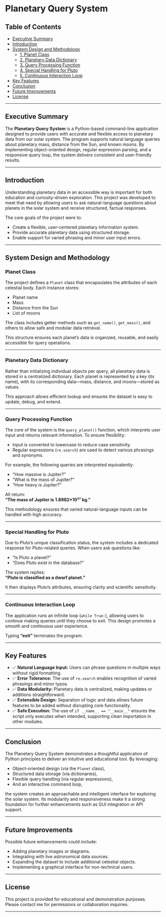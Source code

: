 # Planetary Query System

## Table of Contents
- [Executive Summary](#executive-summary)
- [Introduction](#introduction)
- [System Design and Methodology](#system-design-and-methodology)
  - [1. Planet Class](#planet-class)
  - [2. Planetary Data Dictionary](#planetary-data-dictionary)
  - [3. Query Processing Function](#query-processing-function)
  - [4. Special Handling for Pluto](#special-handling-for-pluto)
  - [5. Continuous Interaction Loop](#continuous-interaction-loop)
- [Key Features](#key-features)
- [Conclusion](#conclusion)
- [Future Improvements](#future-improvements)
- [License](#license)

---

## Executive Summary

The **Planetary Query System** is a Python-based command-line application designed to provide users with accurate and flexible access to planetary data from our solar system. The program supports natural language queries about planetary mass, distance from the Sun, and known moons. By implementing object-oriented design, regular expression parsing, and a responsive query loop, the system delivers consistent and user-friendly results.

---

## Introduction

Understanding planetary data in an accessible way is important for both education and curiosity-driven exploration. This project was developed to meet that need by allowing users to ask natural-language questions about planets in the solar system and receive structured, factual responses.

The core goals of the project were to:

- Create a flexible, user-centered planetary information system.
- Provide accurate planetary data using structured storage.
- Enable support for varied phrasing and minor user input errors.

---

## System Design and Methodology

### Planet Class

The project defines a `Planet` class that encapsulates the attributes of each celestial body. Each instance stores:

- Planet name
- Mass
- Distance from the Sun
- List of moons

The class includes getter methods such as `get_name()`, `get_mass()`, and others to allow safe and modular data retrieval.

This structure ensures each planet’s data is organized, reusable, and easily accessible for query operations.

---

### Planetary Data Dictionary

Rather than initializing individual objects per query, all planetary data is stored in a centralized dictionary. Each planet is represented by a key (its name), with its corresponding data—mass, distance, and moons—stored as values.

This approach allows efficient lookup and ensures the dataset is easy to update, debug, and extend.

---

### Query Processing Function

The core of the system is the `query_planet()` function, which interprets user input and returns relevant information. To ensure flexibility:

- Input is converted to lowercase to reduce case sensitivity.
- Regular expressions (`re.search`) are used to detect various phrasings and synonyms.

For example, the following queries are interpreted equivalently:

- “How massive is Jupiter?”
- “What is the mass of Jupiter?”
- “How heavy is Jupiter?”

All return:  
**“The mass of Jupiter is 1.8982×10²⁷ kg.”**

This methodology ensures that varied natural-language inputs can be handled with high accuracy.

---

### Special Handling for Pluto

Due to Pluto’s unique classification status, the system includes a dedicated response for Pluto-related queries. When users ask questions like:

- “Is Pluto a planet?”
- “Does Pluto exist in the database?”

The system replies:  
**“Pluto is classified as a dwarf planet.”**

It then displays Pluto’s attributes, ensuring clarity and scientific sensitivity.

---

### Continuous Interaction Loop

The application runs an infinite loop (`while True:`), allowing users to continue making queries until they choose to exit. This design promotes a smooth and continuous user experience.

Typing **“exit”** terminates the program.

---

## Key Features

- ✅ **Natural Language Input:** Users can phrase questions in multiple ways without rigid formatting.
- ✅ **Error Tolerance:** The use of `re.search` enables recognition of varied phrasings and minor typos.
- ✅ **Data Modularity:** Planetary data is centralized, making updates or additions straightforward.
- ✅ **Extensible Design:** Separation of logic and data allows future features to be added without disrupting core functionality.
- ✅ **Safe Execution:** The use of `if __name__ == "__main__"` ensures the script only executes when intended, supporting clean importation in other modules.

---

## Conclusion

The Planetary Query System demonstrates a thoughtful application of Python principles to deliver an intuitive and educational tool. By leveraging:

- Object-oriented design (via the `Planet` class),
- Structured data storage (via dictionaries),
- Flexible query handling (via regular expressions),
- And an interactive command loop,

the system creates an approachable and intelligent interface for exploring the solar system. Its modularity and responsiveness make it a strong foundation for further enhancements such as GUI integration or API support.

---

## Future Improvements

Possible future enhancements could include:

- Adding planetary images or diagrams.
- Integrating with live astronomical data sources.
- Expanding the dataset to include additional celestial objects.
- Implementing a graphical interface for non-technical users.

---

## License

This project is provided for educational and demonstration purposes. Please contact me for permissions or collaboration inquiries.

---


